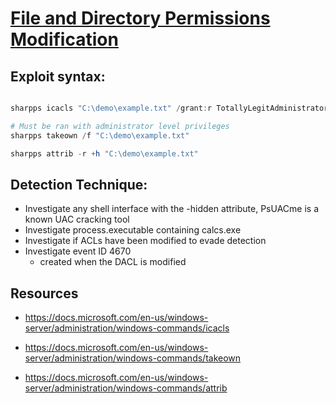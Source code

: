 # [File and Directory Permissions Modification](https://attack.mitre.org/techniques/T1222/)

## Exploit syntax:

```powershell

sharpps icacls "C:\demo\example.txt" /grant:r TotallyLegitAdministrators:(OI)(CI)F

# Must be ran with administrator level privileges
sharpps takeown /f "C:\demo\example.txt"

sharpps attrib -r +h "C:\demo\example.txt"

```

## Detection Technique:
* Investigate any shell interface with the -hidden attribute, PsUACme is a known UAC cracking tool
* Investigate process.executable containing calcs.exe
* Investigate if ACLs have been modified to evade detection
* Investigate event ID 4670
    * created when the DACL is modified

## Resources
* https://docs.microsoft.com/en-us/windows-server/administration/windows-commands/icacls

* https://docs.microsoft.com/en-us/windows-server/administration/windows-commands/takeown

* https://docs.microsoft.com/en-us/windows-server/administration/windows-commands/attrib